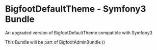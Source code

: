 # BigfootDefaultTheme - Symfony3 Bundle
An upgraded version of BigfootDefaultTheme compatible with Symfony3 

This Bundle will be part of BigfootAdminBundle ()
